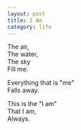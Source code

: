 ```yaml
---
layout: post
title: I Am
category: life
---
```


The air,  
The water,  
The sky  
Fill me.

Everything that is "me"  
Falls away.

This is the "I am"  
That I am,  
Always.
